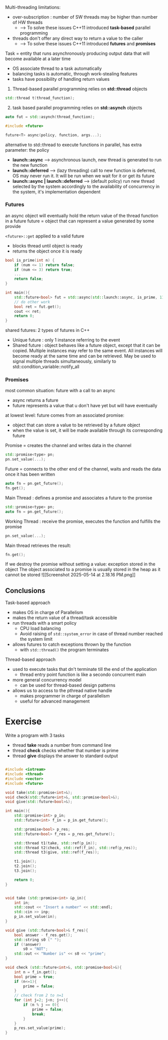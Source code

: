 Multi-threading limitations:
- over-subscription : number of SW threads may be higher than number of HW threads
	- --> To solve these issues C++11 introduced **task-based** parallel programming
- threads don't offer any direct way to return a value to the caller
	- --> To solve these issues C++11 introduced **futures** and **promises**

Task = entity that runs asynchronously producing output data that will become available at a later time
- OS associate thread to a task automatically
- balancing tasks is automatic, through work-stealing features
- tasks have possibility of handling return values

1. Thread-based parallel programming relies on **std::thread** objects
```c++
std::thread t(thread_function);
```
2. task based parallel programming relies on **std::asynch** objects
```c++
auto fut = std::asynch(thread_function);
```

```c++
#include <future>

future<T> async(policy, function, args...);
```

alternative to std::thread to execute functions in parallel, has extra parameter: the policy

- **launch::async** --> asynchronous launch, new thread is generated to run the new function
- **launch::deferred** --> (lazy threading) call to new function is deferred, OS may never run it. It will be run when we wait for it or get its future
- **launch::async | launch::deferred** --> (default policy) run new thread selected by the system accordingly to the availability of concurrency in the system, it's implementation dependent

### Futures

an async object will eventually hold the return value of the thread function in a future
future = object that can represent a value generated by some provide

`<future>::get` applied to a valid future
- blocks thread until object is ready
- returns the object once it is ready

```c++
bool is_prime(int n) {
	if (num <= 1) return false;
	if (num <= 3) return true;
	...
	return false;
}

int main(){
	std::future<bool> fut = std::async(std::launch::async, is_prime, 117);
	// do other work
	bool ret = fut.get();
	cout << ret;
	return 0;
}
```

shared futures: 2 types of futures in C++

- Unique future : only 1 instance referring to the event
- Shared future : object behaves like a future object, except that it can be copied. Multiple instances may refer to the same event. All instances will become ready at the same time and can be retrieved. May be used to signal multiple threads simultaneously, similarly to std::condition_variable::notify_all

### Promises

most common situation: future with a call to an async
- async returns a future
- future represents a value that u don't have yet but will have eventually

at lowest level: future comes from an associated promise:
- object that can store a value to be retrieved by a future object
- when the value is set, it will be made available through its corresponding future

Promise = creates the channel and writes data in the channel
```c++
std::promise<type> pn;
pn.set_value(...);
```

Future = connects to the other end of the channel, waits and reads the data once it has been written
```c++
auto fn = pn.get_future();
fn.get();
```

Main Thread : defines a promise and associates a future to the promise
```c++
std::promise<type> pn;
auto fn = pn.get_future();
```

Working Thread : receive the promise, executes the function and fulfills the promise
```c++
pn.set_value(...);
```

Main thread retrieves the result:
```c++
fn.get();
```

If we destroy the promise without setting a value: exception stored in the object
The object associated to a promise is usually stored in the heap as it cannot be stored
![[Screenshot 2025-05-14 at 2.18.16 PM.png]]


## Conclusions

Task-based approach
- makes OS in charge of Parallelism
- makes the return value of a thread/task accessible
- run threads with a smart policy
	- CPU load balancing
	- Avoid raising of `std::system_error` in case of thread number reached the system limit
- allows futures to catch exceptions thrown by the function
	- with `std::thread()` the program terminates

Thread-based approach
- used to execute tasks that dn't terminate till the end of the application
	- thread entry point function is like a secondo concurrent main
- more general concurrency model
	- can be used for thread-based design patterns
- allows us to access to the pthread native handle
	- makes programmer in charge of parallelism
	- useful for advanced management

# Exercise
Write a program with 3 tasks
- thread **take** reads a number from command line
- thread **check** checks whether that number is prime
- thread **give** displays the answer to standard output

```c++

#include <iotream>
#include <thread>
#include <vector>
#include <future>

void take(std::promise<int>&);
void check(std::future<int>&, std::promise<bool>&);
void give(std::future<bool>&);

int main(){
	std::promise<int> p_in;
	std::future<int> f_in = p_in.get_future();

	std::promise<bool> p_res;
	std::future<bool> f_res = p_res.get_future();

	std::thread t1(take, std::ref(p_in));
	std::thread t2(check, std::ref(f_in), std::ref(p_res));
	std::thread t3(give, std::ref(f_res));

	t1.join();
	t2.join();
	t3.join();

	return 0;
}


void take (std::promise<int> &p_in){
	int in;
	std::cout << "Insert a number" << std::endl;
	std::cin >> inp;
	p_in.set_value(in);
}

void give (std::future<bool>& f_res){
	bool answer - f_res.get();
	std::string s0 (" ");
	if (!answer)
		s0 = "NOT";
	std::out << "Number is" << s0 << "prime";
}

void check (std::future<int>&, std::promise<bool>&){
	int n = f_in.get();
	bool prime = true;
	if (n<=1){
		prime = false;
	}
	// check from 2 to n=1
	for (int j=2; j<n; j++){
		if (n % j == 0){
			prime = false;
			break;
		}
	}
	p_res.set_value(prime);
}
```
